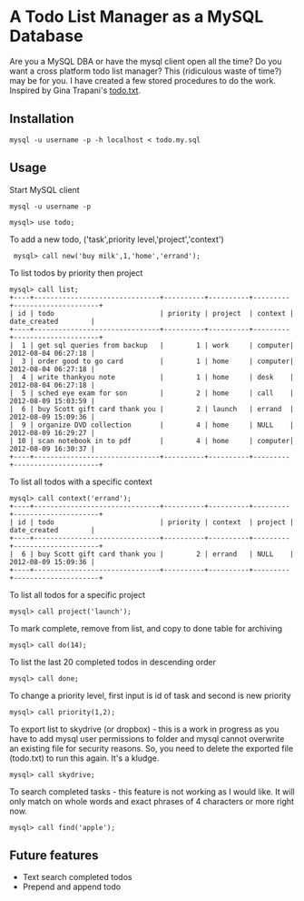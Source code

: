 A Todo List Manager as a MySQL Database
=======================================

Are you a MySQL DBA or have the mysql client open all the time? Do you want a cross 
platform todo list manager?  This (ridiculous waste of time?) may be for you. I have created a few 
stored procedures to do the work. Inspired by Gina Trapani's [todo.txt](https://github.com/ginatrapani/todo.txt-cli).

Installation
------------

	mysql -u username -p -h localhost < todo.my.sql

Usage
-----

Start MySQL client

	mysql -u username -p
	
	mysql> use todo;

To add a new todo, ('task',priority level,'project','context')
	
	 mysql> call new('buy milk',1,'home','errand');

To list todos by priority then project
	
	mysql> call list;
	+----+-------------------------------+----------+----------+---------+---------------------+
	| id | todo                          | priority | project  | context | date_created        |
	+----+-------------------------------+----------+----------+---------+---------------------+
	|  1 | get sql queries from backup   |        1 | work     | computer| 2012-08-04 06:27:18 |
	|  3 | order good to go card         |        1 | home     | computer| 2012-08-04 06:27:18 |
	|  4 | write thankyou note           |        1 | home     | desk    | 2012-08-04 06:27:18 |
	|  5 | sched eye exam for son        |        2 | home     | call    | 2012-08-09 15:03:59 |
	|  6 | buy Scott gift card thank you |        2 | launch   | errand  | 2012-08-09 15:09:36 |
	|  9 | organize DVD collection       |        4 | home     | NULL    | 2012-08-09 16:29:27 |
	| 10 | scan notebook in to pdf       |        4 | home     | computer| 2012-08-09 16:30:37 |
	+----+-------------------------------+----------+----------+---------+---------------------+
	
To list all todos with a specific context
	
	mysql> call context('errand');
	+----+-------------------------------+----------+----------+---------+---------------------+
	| id | todo                          | priority | context  | project | date_created        |
	+----+-------------------------------+----------+----------+---------+---------------------+
	|  6 | buy Scott gift card thank you |        2 | errand   | NULL    | 2012-08-09 15:09:36 |
	+----+-------------------------------+----------+----------+---------+---------------------+


To list all todos for a specific project
	
	mysql> call project('launch');
	
To mark complete, remove from list, and copy to done table for archiving	
	
	mysql> call do(14);

To list the last 20 completed todos in descending order

	mysql> call done;
	
To change a priority level, first input is id of task and second is new priority

	mysql> call priority(1,2);
	
To export list to skydrive (or dropbox) - this is a work in progress as you have to add mysql user permissions to folder and mysql cannot overwrite an existing file for security reasons.  So, you need to delete the exported file (todo.txt) to run this again. It's a kludge.

	mysql> call skydrive;
	
To search completed tasks - this feature is not working as I would like.  It will only match on whole words and exact phrases of 4 characters or more right now.

	mysql> call find('apple');
	
Future features
---------------

* Text search completed todos
* Prepend and append todo





